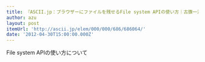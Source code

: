 ```yaml
---
title: 『ASCII.jp：ブラウザーにファイルを残せるFile system APIの使い方｜古籏一浩のJavaScriptラボ』
author: azu
layout: post
itemUrl: 'http://ascii.jp/elem/000/000/686/686064/'
date: '2012-04-30T15:00:00.000Z'
---
```

File system APIの使い方について
